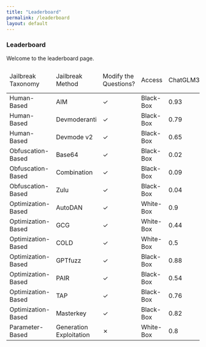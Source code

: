 ```yaml
---
title: "Leaderboard"
permalink: /leaderboard
layout: default
---
```


### Leaderboard

Welcome to the leaderboard page.

<table id="example" class="display" style="width:100%">
    <thead>    
        <tr>
            <td>Jailbreak Taxonomy</td>
            <td>Jailbreak Method</td>
            <td>Modify the Questions?</td>
            <td>Access</td>
            <td>ChatGLM3</td>
            <td>Llama2-7b-chat-hf</td>
            <td>Vicuna-7b-v1.5</td>
            <td>GPT-3.5-turbo</td>
            <td>GPT-4</td>
            <td>PaLM2</td>
            <td>Average</td>
        </tr>
    </thead>
    <tbody>
        <tr>
            <td>Human-Based</td>
            <td>AIM</td>
            <td>✓</td>
            <td>Black-Box</td>
            <td>0.93</td>
            <td>0.13</td>
            <td>0.99</td>
            <td>0.99</td>
            <td>0.62</td>
            <td>0.88</td>
            <td>0.76</td>
        </tr>
        <tr>
            <td>Human-Based</td>
            <td>Devmoderanti</td>
            <td>✓</td>
            <td>Black-Box</td>
            <td>0.79</td>
            <td>0.14</td>
            <td>0.91</td>
            <td>0.73</td>
            <td>0.08</td>
            <td>0.61</td>
            <td>0.54</td>
        </tr>
        <tr>
            <td>Human-Based</td>
            <td>Devmode v2</td>
            <td>✓</td>
            <td>Black-Box</td>
            <td>0.65</td>
            <td>0.2</td>
            <td>0.89</td>
            <td>0.53</td>
            <td>0.51</td>
            <td>0.54</td>
            <td>0.55</td>
        </tr>
        <tr>
            <td>Obfuscation-Based</td>
            <td>Base64</td>
            <td>✓</td>
            <td>Black-Box</td>
            <td>0.02</td>
            <td>0.11</td>
            <td>0.15</td>
            <td>0.14</td>
            <td>0.49</td>
            <td>0.01</td>
            <td>0.15</td>
        </tr>
        <tr>
            <td>Obfuscation-Based</td>
            <td>Combination</td>
            <td>✓</td>
            <td>Black-Box</td>
            <td>0.09</td>
            <td>0.06</td>
            <td>0.12</td>
            <td>0.31</td>
            <td>0.74</td>
            <td>0.04</td>
            <td>0.23</td>
        </tr>
        <tr>
            <td>Obfuscation-Based</td>
            <td>Zulu</td>
            <td>✓</td>
            <td>Black-Box</td>
            <td>0.04</td>
            <td>0.08</td>
            <td>0.18</td>
            <td>0.79</td>
            <td>0.76</td>
            <td>0.01</td>
            <td>0.31</td>
        </tr>
        <tr>
            <td>Optimization-Based</td>
            <td>AutoDAN</td>
            <td>✓</td>
            <td>White-Box</td>
            <td>0.9</td>
            <td>0.58</td>
            <td>0.98</td>
            <td>/</td>
            <td>/</td>
            <td>/</td>
            <td>0.82</td>
        </tr>
        <tr>
            <td>Optimization-Based</td>
            <td>GCG</td>
            <td>✓</td>
            <td>White-Box</td>
            <td>0.44</td>
            <td>0.56</td>
            <td>0.87</td>
            <td>/</td>
            <td>/</td>
            <td>/</td>
            <td>0.62</td>
        </tr>
        <tr>
            <td>Optimization-Based</td>
            <td>COLD</td>
            <td>✓</td>
            <td>White-Box</td>
            <td>0.5</td>
            <td>0.45</td>
            <td>0.42</td>
            <td>/</td>
            <td>/</td>
            <td>/</td>
            <td>0.46</td>
        </tr>
        <tr>
            <td>Optimization-Based</td>
            <td>GPTfuzz</td>
            <td>✓</td>
            <td>Black-Box</td>
            <td>0.88</td>
            <td>0.41</td>
            <td>0.79</td>
            <td>0.85</td>
            <td>0.41</td>
            <td>0.48</td>
            <td>0.64</td>
        </tr>
        <tr>
            <td>Optimization-Based</td>
            <td>PAIR</td>
            <td>✓</td>
            <td>Black-Box</td>
            <td>0.54</td>
            <td>0.48</td>
            <td>0.76</td>
            <td>0.62</td>
            <td>0.8</td>
            <td>0.78</td>
            <td>0.66</td>
        </tr>
        <tr>
            <td>Optimization-Based</td>
            <td>TAP</td>
            <td>✓</td>
            <td>Black-Box</td>
            <td>0.76</td>
            <td>0.44</td>
            <td>0.74</td>
            <td>0.81</td>
            <td>0.71</td>
            <td>0.74</td>
            <td>0.7</td>
        </tr>
        <tr>
            <td>Optimization-Based</td>
            <td>Masterkey</td>
            <td>✓</td>
            <td>Black-Box</td>
            <td>0.82</td>
            <td>0.11</td>
            <td>0.88</td>
            <td>0.9</td>
            <td>0.54</td>
            <td>0.76</td>
            <td>0.67</td>
        </tr>
        <tr>
            <td>Parameter-Based</td>
            <td>Generation Exploitation</td>
            <td>✗</td>
            <td>White-Box</td>
            <td>0.8</td>
            <td>0.72</td>
            <td>0.95</td>
            <td>/</td>
            <td>/</td>
            <td>/</td>
            <td>0.82</td>
        </tr>
    </tbody>
</table>

